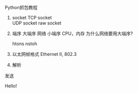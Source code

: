 Python抓包教程

1. socket
    TCP socket    
    UDP socket
    raw socket

2. 端序
    大端序
        网络
    小端序
        CPU，内存
    为什么网络要用大端序?
    
    htons
    nstoh
    
3. 以太网帧格式
    Ethernet II, 802.3

4. 解析

发送

Hello!